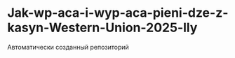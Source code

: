 # Jak-wp-aca-i-wyp-aca-pieni-dze-z-kasyn-Western-Union-2025-lly
Автоматически созданный репозиторий
